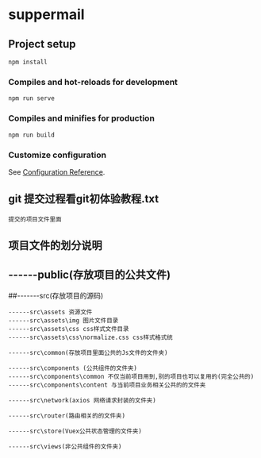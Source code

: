 # suppermail

## Project setup
```
npm install
```

### Compiles and hot-reloads for development
```
npm run serve
```

### Compiles and minifies for production
```
npm run build
```

### Customize configuration
See [Configuration Reference](https://cli.vuejs.org/config/).


## git 提交过程看git初体验教程.txt
```
提交的项目文件里面
```

## 项目文件的划分说明

## ------public(存放项目的公共文件)

##-------src(存放项目的源码)
```
------src\assets 资源文件
------src\assets\img 图片文件目录
------src\assets\css css样式文件目录 
------src\assets\css\normalize.css css样式格式统

------src\common(存放项目里面公共的Js文件的文件夹)

------src\components (公共组件的文件夹)
------src\components\common 不仅当前项目用到,别的项目也可以复用的(完全公共的)
------src\components\content 与当前项目业务相关公共的的文件夹

------src\network(axios 网络请求封装的文件夹)

------src\router(路由相关的的文件夹)

------src\store(Vuex公共状态管理的文件夹)

------src\views(非公共组件的文件夹)
```














